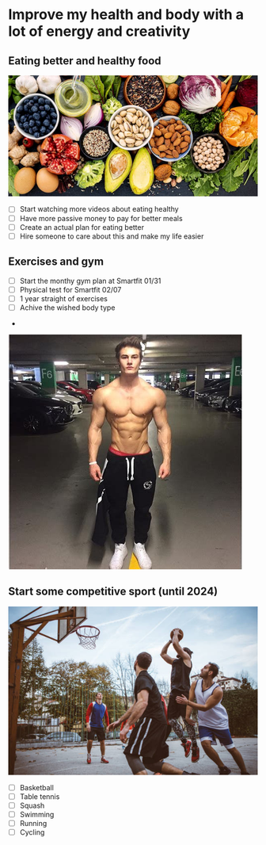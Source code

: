 # Improve my health and body with a lot of energy and creativity

## Eating better and healthy food

![](<.gitbook/assets/image (11).png>)

* [ ] Start watching more videos about eating healthy
* [ ] Have more passive money to pay for better meals
* [ ] Create an actual plan for eating better
* [ ] Hire someone to care about this and make my life easier

## Exercises and gym

* [ ] Start the monthy gym plan at Smartfit 01/31
* [ ] Physical test for Smartfit 02/07
* [ ] 1 year straight of exercises
* [ ] Achive the wished body type
*

![](<.gitbook/assets/image (12).png>)

## Start some competitive sport (until 2024)

![](<.gitbook/assets/image (1).png>)

* [ ] Basketball
* [ ] Table tennis
* [ ] Squash
* [ ] Swimming
* [ ] Running
* [ ] Cycling
